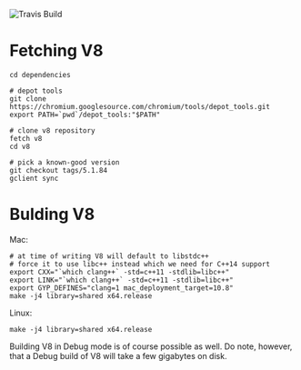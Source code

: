 ![Travis Build](https://travis-ci.org/minexew/agdg-server.svg?branch=master)

Fetching V8
==========
```
cd dependencies

# depot tools
git clone https://chromium.googlesource.com/chromium/tools/depot_tools.git
export PATH=`pwd`/depot_tools:"$PATH"

# clone v8 repository
fetch v8
cd v8

# pick a known-good version
git checkout tags/5.1.84
gclient sync
```

Bulding V8
==========
Mac:

```
# at time of writing V8 will default to libstdc++
# force it to use libc++ instead which we need for C++14 support
export CXX="`which clang++` -std=c++11 -stdlib=libc++"
export LINK="`which clang++` -std=c++11 -stdlib=libc++"
export GYP_DEFINES="clang=1 mac_deployment_target=10.8"
make -j4 library=shared x64.release
```
Linux:
```
make -j4 library=shared x64.release
```
Building V8 in Debug mode is of course possible as well. Do note, however, that a Debug build of V8 will take a few gigabytes on disk.